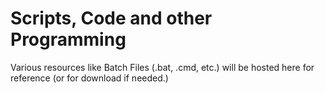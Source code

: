 # Scripts, Code and other Programming

Various resources like Batch Files (.bat, .cmd, etc.) will be hosted here for reference (or for download if needed.)

